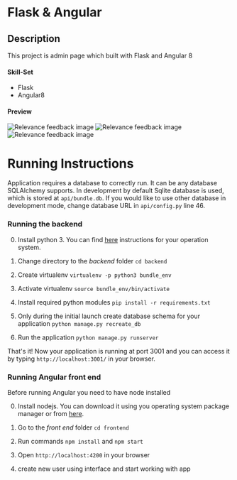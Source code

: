 # Flask & Angular
## Description
This project is admin page which built with Flask and Angular 8
#### Skill-Set
+ Flask
+ Angular8

#### Preview
![Relevance feedback image](https://github.com/ericserraupwork/Flask-Angular/blob/master/Screenshots/f_screen2.png)
![Relevance feedback image](https://github.com/ericserraupwork/Flask-Angular/blob/master/Screenshots/f_screen3.png)
![Relevance feedback image](https://github.com/ericserraupwork/Flask-Angular/blob/master/Screenshots/f_screen4.png)

# Running Instructions
Application requires a database to correctly run. It can be any database SQLAlchemy supports. In development by default Sqlite database is used, which is stored at `api/bundle.db`. If you would like to use other database in development mode, change database URL in `api/config.py` line 46.

### Running the backend

0) Install python 3. You can find [here](https://realpython.com/installing-python/) instructions for your operation system.

1) Change directory to the *backend* folder `cd backend`

2) Create virtualenv `virtualenv -p python3 bundle_env`

3) Activate virtualenv `source bundle_env/bin/activate`

4) Install required python modules `pip install -r requirements.txt`

5) Only during the initial launch create database schema for your application `python manage.py recreate_db`

6) Run the application `python manage.py runserver`

That's it! Now your application is running at port 3001 and you can access it by typing `http://localhost:3001/` in your browser.

### Running Angular front end

Before running Angular you need to have node installed 

0) Install nodejs. You can download it using you operating system package manager or from [here](https://nodejs.org/en/download/).

1) Go to the *front end* folder `cd frontend`

2) Run commands `npm install` and `npm start`
3) Open `http://localhost:4200` in your browser
4) create new user using interface and start working with app
